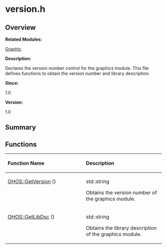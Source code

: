 # version.h<a name="EN-US_TOPIC_0000001055108029"></a>

## **Overview**<a name="section1301549192084834"></a>

**Related Modules:**

[Graphic](graphic.md)

**Description:**

Declares the version number control for the graphics module. This file defines functions to obtain the version number and library description. 

**Since:**

1.0

**Version:**

1.0

## **Summary**<a name="section1246812394084834"></a>

## Functions<a name="func-members"></a>

<a name="table618862851084834"></a>
<table><thead align="left"><tr id="row1423087917084834"><th class="cellrowborder" valign="top" width="50%" id="mcps1.1.3.1.1"><p id="p1443336393084834"><a name="p1443336393084834"></a><a name="p1443336393084834"></a>Function Name</p>
</th>
<th class="cellrowborder" valign="top" width="50%" id="mcps1.1.3.1.2"><p id="p47434193084834"><a name="p47434193084834"></a><a name="p47434193084834"></a>Description</p>
</th>
</tr>
</thead>
<tbody><tr id="row2001580048084834"><td class="cellrowborder" valign="top" width="50%" headers="mcps1.1.3.1.1 "><p id="p1197212634084834"><a name="p1197212634084834"></a><a name="p1197212634084834"></a><a href="graphic.md#ga45704f59419f34aa75868387bf74b160">OHOS::GetVersion</a> ()</p>
</td>
<td class="cellrowborder" valign="top" width="50%" headers="mcps1.1.3.1.2 "><p id="p1533351568084834"><a name="p1533351568084834"></a><a name="p1533351568084834"></a>std::string </p>
<p id="p1824433468084834"><a name="p1824433468084834"></a><a name="p1824433468084834"></a>Obtains the version number of the graphics module. </p>
</td>
</tr>
<tr id="row1666573601084834"><td class="cellrowborder" valign="top" width="50%" headers="mcps1.1.3.1.1 "><p id="p650991137084834"><a name="p650991137084834"></a><a name="p650991137084834"></a><a href="graphic.md#ga29d7531162c23d230c617280c5c4acf2">OHOS::GetLibDsc</a> ()</p>
</td>
<td class="cellrowborder" valign="top" width="50%" headers="mcps1.1.3.1.2 "><p id="p296079764084834"><a name="p296079764084834"></a><a name="p296079764084834"></a>std::string </p>
<p id="p1480548760084834"><a name="p1480548760084834"></a><a name="p1480548760084834"></a>Obtains the library description of the graphics module. </p>
</td>
</tr>
</tbody>
</table>

